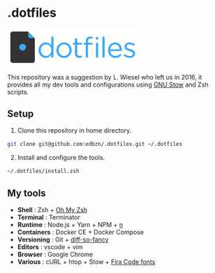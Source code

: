 # .dotfiles

<img src="./.assets/dotfiles-logo.png" width="300">

This repository was a suggestion by L. Wiesel who left us in 2016, it provides all my dev tools and configurations using [GNU Stow](https://www.gnu.org/software/stow/) and Zsh scripts.

## Setup

1. Clone this repository in home directory.

```sh
git clone git@github.com:edbzn/.dotfiles.git ~/.dotfiles
```

2. Install and configure the tools. 

```sh
~/.dotfiles/install.zsh
```

## My tools 

- **Shell** : Zsh + [Oh My Zsh](https://ohmyz.sh/)
- **Terminal** : Terminator 
- **Runtime** : Node.js + Yarn + NPM + [n](https://github.com/tj/n)
- **Containers** : Docker CE + Docker Compose
- **Versioning** : Git + [diff-so-fancy](https://github.com/so-fancy/diff-so-fancy)
- **Editors** : vscode + vim
- **Browser** : Google Chrome
- **Various** : cURL + htop + Stow + [Fira Code fonts](https://github.com/tonsky/FiraCode)